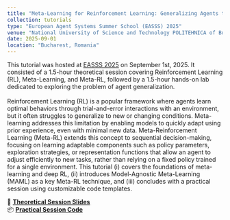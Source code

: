```yaml
---
title: "Meta-Learning for Reinforcement Learning: Generalizing Agents to Unseen Scenarios"
collection: tutorials
type: "European Agent Systems Summer School (EASSS) 2025"
venue: "National University of Science and Technology POLITEHNICA of Bucharest"
date: 2025-09-01
location: "Bucharest, Romania"
---
```

This tutorial was hosted at [EASSS 2025](https://easss.upb.ro) on September 1st, 2025. It consisted of a 1.5-hour theoretical session covering Reinforcement Learning (RL), Meta-Learning, and Meta-RL, followed by a 1.5-hour hands-on lab dedicated to exploring the problem of agent generalization.
<br><br>
Reinforcement Learning (RL) is a popular framework where agents learn optimal behaviors through trial-and-error interactions with an environment, but it often struggles to generalize to new or changing conditions. Meta-learning addresses this limitation by enabling models to quickly adapt using prior experience, even with minimal new data. Meta-Reinforcement Learning (Meta-RL) extends this concept to sequential decision-making, focusing on learning adaptable components such as policy parameters, exploration strategies, or representation functions that allow an agent to adjust efficiently to new tasks, rather than relying on a fixed policy trained for a single environment.
This tutorial (i) covers the foundations of meta-learning and deep RL, (ii) introduces Model-Agnostic Meta-Learning (MAML) as a key Meta-RL technique, and (iii) concludes with a practical session using customizable code templates.


📑 **[Theoretical Session Slides](https://gitlab.inria.fr/oanser/easss_2025_summer-school/-/blob/final/slides_theory_part.pdf?ref_type=heads)**
<br>
📦 **[Practical Session Code](https://gitlab.inria.fr/oanser/easss_2025_summer-school)**
